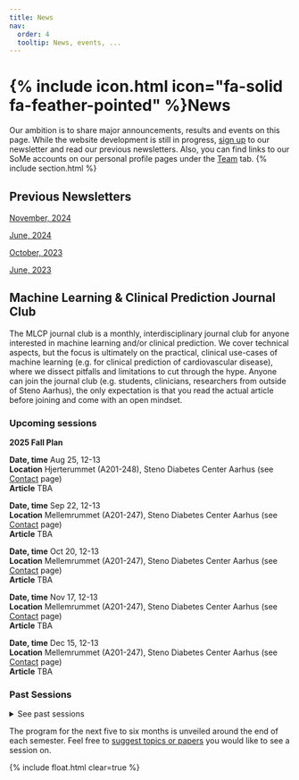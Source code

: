 ```yaml
---
title: News
nav:
  order: 4
  tooltip: News, events, ...
---
```


# {% include icon.html icon="fa-solid fa-feather-pointed" %}News

Our ambition is to share major announcements, results and events on this page. While the website development is still in progress, [sign up](https://mailchi.mp/rm/hulman-lab-newsletter) to our newsletter and read our previous newsletters. 
Also, you can find links to our SoMe accounts on our personal profile pages under the [Team](https://hulmanlab.com/team/) tab.
{% include section.html %}

## Previous Newsletters
[November, 2024](https://mailchi.mp/rm/frrdr0n5n5-12697476)

[June, 2024](https://mailchi.mp/rm/frrdr0n5n5-12691985?e=eaee5a6fe)

[October, 2023](https://mailchi.mp/rm/frrdr0n5n5)

[June, 2023](https://mailchi.mp/rm/off-to-a-good-start)

## Machine Learning & Clinical Prediction Journal Club
The MLCP journal club is a monthly, interdisciplinary journal club for anyone interested in machine learning and/or clinical prediction.  We cover technical aspects, but the focus is ultimately on the practical, clinical use-cases of machine learning (e.g. for clinical prediction of cardiovascular disease), where we dissect pitfalls and limitations to cut through the hype. Anyone can join the journal club (e.g. students, clinicians, researchers from outside of Steno Aarhus), the only expectation is that you read the actual article before joining and come with an open mindset.

### Upcoming sessions

**2025 Fall Plan**

**Date, time** Aug 25, 12-13  
**Location** Hjerterummet (A201-248), Steno Diabetes Center Aarhus (see [Contact](https://hulmanlab.com/contact/) page)  
**Article** TBA

**Date, time** Sep 22, 12-13  
**Location** Mellemrummet (A201-247), Steno Diabetes Center Aarhus (see [Contact](https://hulmanlab.com/contact/) page)  
**Article** TBA

**Date, time** Oct 20, 12-13  
**Location** Mellemrummet (A201-247), Steno Diabetes Center Aarhus (see [Contact](https://hulmanlab.com/contact/) page)  
**Article** TBA

**Date, time** Nov 17, 12-13  
**Location** Mellemrummet (A201-247), Steno Diabetes Center Aarhus (see [Contact](https://hulmanlab.com/contact/) page)  
**Article** TBA

**Date, time** Dec 15, 12-13  
**Location** Mellemrummet (A201-247), Steno Diabetes Center Aarhus (see [Contact](https://hulmanlab.com/contact/) page)  
**Article** TBA

### Past Sessions
<details style="text-align: left;">
<summary>See past sessions</summary>
<br><br>

<b>2025:</b><br><br>

<b>Date, time:</b> Jun 16    <br>
<b>Article:</b>  Riley et al.  <i>Minimum sample size for developing a multivariable prediction model: PART II - binary and time-to-event outcomes</i>, Statistics in Medicine. <a href="[https://doi.org/10.1038/s41598-024-69620-z](https://doi.org/10.1002/sim.7992)">Link</a>
<br><br>

<b>Date, time:</b> May 26    <br>
<b>Article:</b>  Kaufman et al. <i>Linear effects of glucose levels on voice fundamental frequency in type 2 diabetes and individuals with normoglycemia</i>, Scientific Reports. <a href="https://doi.org/10.1038/s41598-024-69620-z">Link</a>
<br><br>

<b>Date, time:</b> May 5    <br>
<b>Article:</b>  Carrasco-Zanini et al. <i>Multi-omic prediction of incident type 2 diabetes</i>, Diabetologia. <a href="https://doi.org/10.1007/s00125-023-06027-x">Link</a>
<br><br>

<b>Date, time:</b> Mar 24 <br>
<b>Article:</b> Kapoor & Narayanan. <i>Leakage and the reproducibility crisis in machine-learning-based science</i>, Patterns. <a href="https://doi.org/10.1016/j.patter.2023.100804">Link</a>
<br><br>

<b>Date, time:</b> Feb 24  <br>
<b>Article:</b> Kim et al. <i>Health-LLM: Large Language Models for Health Prediction via Wearable Sensor Data</i>, arXiv. <a href="https://doi.org/10.48550/arXiv.2401.06866">Link</a>
<br><br>

<b>Date, time:</b> Jan 27  <br>
<b>Article:</b> Helmink et al. <i>Lifetime and 10-year cardiovascular risk prediction in individuals with type 1 diabetes: The LIFE-T1D model</i>, Diabetes, Obesity & Metabolism. <a href="https://doi.org/10.1111/dom.15531">Link</a>
<br><br>

<b>2024:</b><br><br>

<b>Date, time:</b> Dec 16  <br>
<b>Article:</b> Zhou et al. <i>A foundation model for generalizable disease detection from retinal images</i>, Nature. <a href="https://www.nature.com/articles/s41586-023-06555-x">Link</a>
<br><br>

<b>Date, time:</b> Nov 25  <br>
<b>Article:</b> Groh et al. <i>Deep learning-aided decision support for diagnosis of skin disease across skin tones</i>, Nature Medicine. <a href="https://www.nature.com/articles/s41591-023-02728-3">Link</a>
<br><br>

<b>Date, time:</b> Oct 28 <br>
<b>Article:</b> Maris et al. <i>Ethical use of artificial intelligence to prevent sudden cardiac death: an interview study of patient perspectives</i>, BMC Medical Ethics. <a href="https://bmcmedethics.biomedcentral.com/articles/10.1186/s12910-024-01042-y">Link</a>
<br><br>

<b>Date, time:</b> Sep 23 <br>
<b>Article:</b> Jiang et al. <i>Health system-scale language models are all-purpose prediction engines</i>, Nature. <a href="https://www.nature.com/articles/s41586-023-06160-y">Link</a>
<br><br>

<b>Date, time:</b> Aug 26  <br>
<b>Article:</b> Hughes et al. <i>A deep learning-based electrocardiogram risk score for long term cardiovascular death and disease</i>, npj Digital Medicine. <a href="https://www.nature.com/articles/s41746-023-00916-6">Link</a>
<br><br>

<b>Date, time:</b> Jun 24  <br>
<b>Article:</b> Deng et al. <i>Deep transfer learning and data augmentation improve glucose levels prediction in type 2 diabetes patients</i>, npj Digital Medicine. <a href="https://www.nature.com/articles/s41746-021-00480-x">Link</a>
<br><br>

<b>Date, time:</b> May 27  <br>
<b>Article:</b> Tang et al. <i>Evaluating large language models on medical evidence summarization</i>, npj Digital Medicine. <a href="https://www.nature.com/articles/s41746-023-00896-7">Link</a>
<br><br>
</details>

The program for the next five to six months is unveiled around the end of each semester. Feel free to [suggest topics or papers](mailto:andaas@rm.dk) you would like to see a session on.
 
{% include float.html clear=true %}
